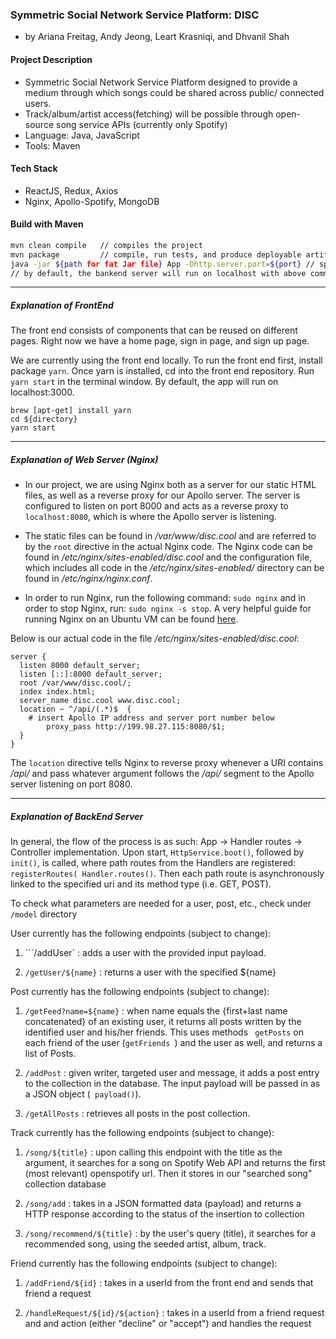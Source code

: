 ### Symmetric Social Network Service Platform: DISC
- by Ariana Freitag, Andy Jeong, Leart Krasniqi, and Dhvanil Shah

#### Project Description
- Symmetric Social Network Service Platform designed to provide a medium through which songs could be shared across public/ connected users.
- Track/album/artist access(fetching) will be possible through open-source song service APIs (currently only Spotify)
- Language: Java, JavaScript
- Tools: Maven

#### Tech Stack
- ReactJS, Redux, Axios
- Nginx, Apollo-Spotify, MongoDB

#### Build with Maven
```bash
mvn clean compile   // compiles the project
mvn package         // compile, run tests, and produce deployable artifact (fat .jar)
java -jar ${path for fat Jar file} App -Dhttp.server.port=${port} // specify path and port address
// by default, the bankend server will run on localhost with above command
```
********
##### Explanation of FrontEnd
The front end consists of components that can be reused on different pages. Right now we have a home page, sign in page, and sign up page.  

We are currently using the front end locally. To run the front end first, install package `yarn`.
Once yarn is installed, cd into the front end repository. Run `yarn start` in the terminal window.
By default, the app will run on localhost:3000.

```
brew [apt-get] install yarn 
cd ${directory}
yarn start
```
********
##### Explanation of Web Server (Nginx)
- In our project, we are using Nginx both as a server for our static HTML files, as well as a reverse proxy for our Apollo server. The server is configured to listen on port 8000 and acts as a reverse proxy to `localhost:8080`, which is where the Apollo server is listening.  

- The static files can be found in */var/www/disc.cool* and are referred to by the `root` directive in the actual Nginx code.  The Nginx code can be found in */etc/nginx/sites-enabled/disc.cool* and the configuration file, which includes all code in the */etc/nginx/sites-enabled/* directory can be found in */etc/nginx/nginx.conf*.  

- In order to run Nginx, run the following command: `sudo nginx` and in order to stop Nginx, run: `sudo nginx -s stop`.  A very helpful guide for running Nginx on an Ubuntu VM can be found [here](https://medium.com/@jgefroh/a-guide-to-using-nginx-for-static-websites-d96a9d034940?fbclid=IwAR2HYBfjMCbsoSDHM9SHxzrMWqOVn5nwLl1OegxakSP9Sp2OR5fa6gj9msw).

Below is our actual code in the file */etc/nginx/sites-enabled/disc.cool*:
```
server {
  listen 8000 default_server;
  listen [::]:8000 default_server;
  root /var/www/disc.cool/;
  index index.html;
  server_name disc.cool www.disc.cool;
  location ~ ^/api/(.*)$  {
	# insert Apollo IP address and server port number below
    	proxy_pass http://199.98.27.115:8080/$1;
  }
}
```
The `location` directive tells Nginx to reverse proxy whenever a URI contains */api/* and pass whatever argument follows the */api/* segment to the Apollo server listening on port 8080.

********
##### Explanation of BackEnd Server
In general, the flow of the process is as such:
App -> Handler routes -> Controller implementation. Upon start, ```HttpService.boot()```, followed by ```init()```, is called, where path routes from the Handlers are registered: ```registerRoutes( Handler.routes()```. Then each path route is asynchronously linked to the specified uri and its method type (i.e. GET, POST).

To check what parameters are needed for a user, post, etc., check under ```/model``` directory

User currently has the following endpoints (subject to change):
  1) ```/addUser` : adds a user with the provided input payload.

  2) ```/getUser/${name}``` : returns a user with the specified ${name}

Post currently has the following endpoints (subject to change):
  1) ```/getFeed?name=${name}``` : when name equals the {first+last name concatenated} of an existing user, it returns all posts written by the identified user and his/her friends. This uses methods ``` getPosts``` on each friend of the user (```getFriends ```) and the user as well, and returns a list of Posts.

  2) ```/addPost``` : given writer, targeted user and message, it adds a post entry to the collection in the database. The input payload will be passed in as a JSON object (``` payload()```).

  3) ```/getAllPosts``` : retrieves all posts in the post collection.

Track currently has the following endpoints (subject to change):
  1) ```/song/${title}``` : upon calling this endpoint with the title as the argument, it searches for a song on Spotify Web API and returns the first (most relevant) openspotify url. Then it stores in our "searched song" collection database
  
  2) ```/song/add``` : takes in a JSON formatted data (payload) and returns a HTTP response according to the status of the insertion to collection
  
  3) ```/song/recommend/${title}``` : by the user's query (title), it searches for a recommended song, using the seeded artist, album, track. 
  
 Friend currently has the following endpoints (subject to change):
  1) ```/addFriend/${id}``` : takes in a userId from the front end and sends that friend a request
    
  2) ```/handleRequest/${id}/${action}``` : takes in a userId from a friend request and and action (either "decline" or "accept") and handles the request
